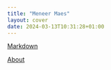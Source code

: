 ```yaml
---
title: "Meneer Maes"
layout: cover
date: 2024-03-13T10:31:28+01:00
---
```


[Markdown](markdown/index)

[About](about)
